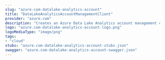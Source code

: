 ```yaml
---
slug: "azure-com-datalake-analytics-account"
title: "DataLakeAnalyticsAccountManagementClient"
provider: "azure.com"
description: "Creates an Azure Data Lake Analytics account management client."
logo: "azure.com-datalake-analytics-account-logo.png"
logoMediaType: "image/png"
tags:
- "cloud"
stubs: "azure.com-datalake-analytics-account-stubs.json"
swagger: "azure.com-datalake-analytics-account-swagger.json"
---
```

